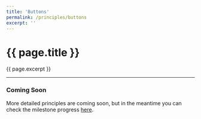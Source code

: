 ```yaml
---
title: 'Buttons'
permalink: /principles/buttons
excerpt: ''
---
```


# {{ page.title }}
{{ page.excerpt }}

***

### Coming Soon
More detailed principles are coming soon, but in the meantime you can check the milestone progress [here](https://github.com/denali-system-language/denali-styleguide/milestones).
